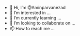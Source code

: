 - 👋 Hi, I’m @Aminparvanezad
- 👀 I’m interested in ...
- 🌱 I’m currently learning ...
- 💞️ I’m looking to collaborate on ...
- 📫 How to reach me ...

<!---
Aminparvanezad/Aminparvanezad is a ✨ special ✨ repository because its `README.md` (this file) appears on your GitHub profile.
You can click the Preview link to take a look at your changes.
--->
